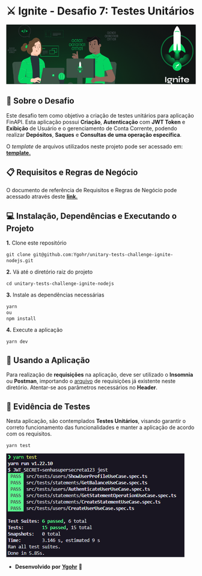 # ⚔️ Ignite - Desafio 7: Testes Unitários
![](assets/capa_ignite.png)
<br>

## :pushpin: Sobre o Desafio
Este desafio tem como objetivo a criação de  testes unitários para aplicação FinAPI.
Esta aplicação possui **Criação**, **Autenticação** com **JWT Token** e **Exibição** de Usuário e o gerenciamento de Conta Corrente, podendo realizar **Depósitos**, **Saques** e **Consultas de uma operação específica**.

O _template_ de arquivos utilizados neste projeto pode ser acessado em: [**template.**](https://github.com/rocketseat-education/ignite-template-tests-challenge)

## 📋 Requisitos e Regras de Negócio
O documento de referência de Requisitos e Regras de Negócio pode acessado através deste [**link.**](https://www.notion.so/Requisitos-e-Regras-de-Neg-cio-Testes-Unit-rios-M-dulo-4-Desafio-1-Ignite-076b666d1a064a3cbe6042eeb2f52c04)

## 💻 Instalação, Dependências e Executando o Projeto
**1.** Clone este repositório
```
git clone git@github.com:Ygohr/unitary-tests-challenge-ignite-nodejs.git
```
**2.** Vá até o diretório raiz do projeto
```
cd unitary-tests-challenge-ignite-nodejs
```
**3.** Instale as dependências necessárias
```
yarn
ou
npm install
```
**4.** Execute a aplicação
```
yarn dev
```

## :floppy_disk: Usando a Aplicação
Para realização de **requisições** na aplicação, deve ser utilizado o **Insomnia** ou **Postman**, importando o [arquivo](insomnia_requests) de requisições já existente neste diretório.
Atentar-se aos parâmetros necessários no **Header**.

## :syringe: Evidência de Testes
Nesta aplicação, são contemplados **Testes Unitários**, visando garantir o correto funcionamento das funcionalidades e manter a aplicação de acordo com os requisitos. <br/>
```
yarn test
```
![](assets/test_evidence.png)

- **Desenvolvido** **por** [**Ygohr**](https://www.linkedin.com/in/ygohr-medeiros-28451b14a/) 🤖
